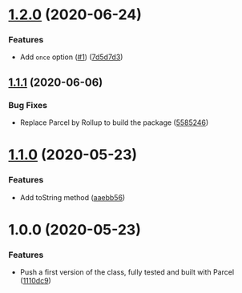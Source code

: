 # [1.2.0](https://github.com/untemps/event-dispatcher/compare/v1.1.1...v1.2.0) (2020-06-24)


### Features

* Add `once` option ([#1](https://github.com/untemps/event-dispatcher/issues/1)) ([7d5d7d3](https://github.com/untemps/event-dispatcher/commit/7d5d7d3dd86e3af679e67f8ab6a7da7a2749bd1c))

## [1.1.1](https://github.com/untemps/event-dispatcher/compare/v1.1.0...v1.1.1) (2020-06-06)


### Bug Fixes

* Replace Parcel by Rollup to build the package ([5585246](https://github.com/untemps/event-dispatcher/commit/5585246aa867ecfd0038ec536b3a9a7961b10c7f))

# [1.1.0](https://github.com/untemps/event-dispatcher/compare/v1.0.0...v1.1.0) (2020-05-23)


### Features

* Add toString method ([aaebb56](https://github.com/untemps/event-dispatcher/commit/aaebb567740f89c008f10de68553063aa3b8e471))

# 1.0.0 (2020-05-23)


### Features

* Push a first version of the class, fully tested and built with Parcel ([1110dc9](https://github.com/untemps/event-dispatcher/commit/1110dc9060f5f0ef5d31687d8073f46ec13048fd))
